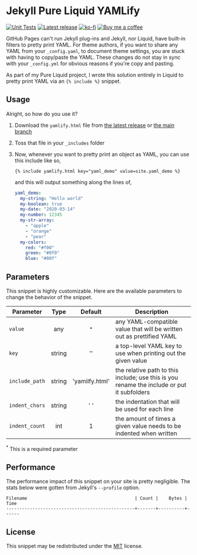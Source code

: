 # Jekyll Pure Liquid YAMLify

[![Unit Tests](https://github.com/allejo/jekyll-yamlify/workflows/Unit%20Tests/badge.svg)](/actions?query=workflow%3A%22Unit+Tests%22)
[![Latest release](https://img.shields.io/github/release/allejo/jekyll-yamlify.svg)](/releases/latest)
[![ko-fi](https://img.shields.io/static/v1.svg?label=&message=Support%20me%20on%20Ko-fi&color=333&logo=ko-fi)](https://ko-fi.com/Q5Q4J7IX)
[![Buy me a coffee](https://img.shields.io/static/v1.svg?label=&message=Buy%20me%20a%20coffee&color=333&logo=buy-me-a-coffee)](https://www.buymeacoffee.com/allejo)

GitHub Pages can't run Jekyll plug-ins and Jekyll, nor Liquid, have built-in filters to pretty print YAML. For theme authors, if you want to share any YAML from your `_config.yaml`, to document theme settings, you are stuck with having to copy/paste the YAML. These changes do not stay in sync with your `_config.yml` for obvious reasons if you're copy and pasting.

As part of my Pure Liquid project, I wrote this solution entirely in Liquid to pretty print YAML via an `{% include %}` snippet.

## Usage

Alright, so how do you use it?

1. Download the `yamlify.html` file from [the latest release](/releases/latest) or [the main branch](_includes/yamlify.html)
2. Toss that file in your `_includes` folder
3. Now, whenever you want to pretty print an object as YAML, you can use this include like so,

   ```liquid
   {% include yamlify.html key="yaml_demo" value=site.yaml_demo %}
   ```

   and this will output something along the lines of,

   ```yaml
   yaml_demo:
     my-string: "Hello world"
     my-boolean: true
     my-date: "2020-03-14"
     my-number: 12345
     my-str-array:
       - "apple"
       - "orange"
       - "pear"
     my-colors:
       red: "#f00"
       green: "#0f0"
       blue: "#00f"
   ```

## Parameters

This snippet is highly customizable. Here are the available parameters to change the behavior of the snippet.

| Parameter       |  Type  | Default | Description |
| --------------  | :----: | :-----: | ----------- |
| `value`         | any    | <sup>*</sup> | any YAML-compatible value that will be written out as prettified YAML |
| `key`           | string | ''      | a top-level YAML key to use when printing out the given value |
| `include_path`  | string | 'yamilfy.html' | the relative path to this include; use this is you rename the include or put it subfolders |
| `indent_chars`  | string | '  '    | the indentation that will be used for each line |
| `indent_count`  | int    | 1       | the amount of times a given value needs to be indented when written |

<sup>*</sup> This is a required parameter

## Performance

The performance impact of this snippet on your site is pretty negligible. The stats below were gotten from Jekyll's `--profile` option.

```
Filename                                         | Count |    Bytes |  Time
-------------------------------------------------+-------+----------+------

```

## License

This snippet may be redistributed under the [MIT](LICENSE.md) license.
